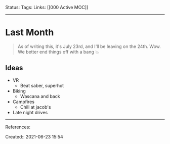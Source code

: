 Status:
Tags: 
Links: [[000 Active MOC]]
___
# Last Month
>As of writing this, it's July 23rd, and I'll be leaving on the 24th. Wow.
> We better end things off with a bang 💥
## Ideas
- VR
	- Beat saber, superhot
- Biking
	- Wascana and back
- Campfires
	- Chill at jacob's
- Late night drives
___
References:

Created:: 2021-06-23 15:54